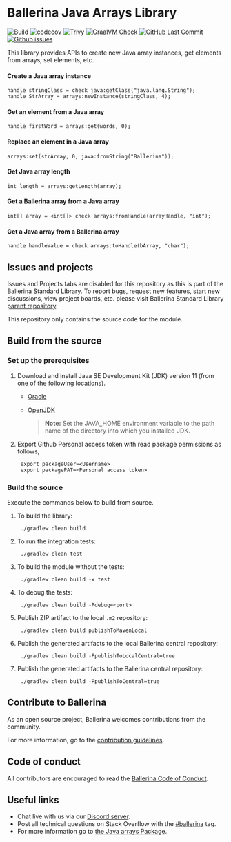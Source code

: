 Ballerina Java Arrays Library
===================

  [![Build](https://github.com/ballerina-platform/module-ballerina-jballerina.java.arrays/actions/workflows/build-timestamped-master.yml/badge.svg)](https://github.com/ballerina-platform/module-ballerina-jballerina.java.arrays/actions/workflows/build-timestamped-master.yml)
  [![codecov](https://codecov.io/gh/ballerina-platform/module-ballerina-jballerina.java.arrays/branch/master/graph/badge.svg)](https://codecov.io/gh/ballerina-platform/module-ballerina-jballerina.java.arrays)
  [![Trivy](https://github.com/ballerina-platform/module-ballerina-jballerina.java.arrays/actions/workflows/trivy-scan.yml/badge.svg)](https://github.com/ballerina-platform/module-ballerina-jballerina.java.arrays/actions/workflows/trivy-scan.yml)
  [![GraalVM Check](https://img.shields.io/github/workflow/status/ballerina-platform/module-ballerina-jballerina.java.arrays/Build%20with%20bal%20test%20native?label=GraalVM%20Check)](https://github.com/ballerina-platform/module-ballerina-jballerina.java.arrays/actions/workflows/build-with-bal-test-native.yml)
  [![GitHub Last Commit](https://img.shields.io/github/last-commit/ballerina-platform/module-ballerina-jballerina.java.arrays.svg)](https://github.com/ballerina-platform/module-ballerina-jballerina.java.arrays/commits/master)
  [![Github issues](https://img.shields.io/github/issues/ballerina-platform/ballerina-standard-library/module/jballerina.java.arrays.svg?label=Open%20Issues)](https://github.com/ballerina-platform/ballerina-standard-library/labels/module%2Fjballerina.java.arrays)

This library provides APIs to create new Java array instances, get elements from arrays, set elements, etc.

#### Create a Java array instance
```ballerina
handle stringClass = check java:getClass("java.lang.String");
handle StrArray = arrays:newInstance(stringClass, 4);
```

#### Get an element from a Java array
```ballerina
handle firstWord = arrays:get(words, 0);
```

#### Replace an element in a Java array
```ballerina
arrays:set(strArray, 0, java:fromString("Ballerina"));
```

#### Get Java array length
```ballerina
int length = arrays:getLength(array);
```

#### Get a Ballerina array from a Java array
```ballerina
int[] array = <int[]> check arrays:fromHandle(arrayHandle, "int");
```

#### Get a Java array from a Ballerina array
```ballerina
handle handleValue = check arrays:toHandle(bArray, "char");
```

## Issues and projects 

Issues and Projects tabs are disabled for this repository as this is part of the Ballerina Standard Library. To report bugs, request new features, start new discussions, view project boards, etc. please visit Ballerina Standard Library [parent repository](https://github.com/ballerina-platform/ballerina-standard-library). 

This repository only contains the source code for the module.

## Build from the source

### Set up the prerequisites

1. Download and install Java SE Development Kit (JDK) version 11 (from one of the following locations).

   * [Oracle](https://www.oracle.com/java/technologies/javase-jdk11-downloads.html)
   
   * [OpenJDK](https://adoptium.net/)
   
        > **Note:** Set the JAVA_HOME environment variable to the path name of the directory into which you installed JDK.   
1. Export Github Personal access token with read package permissions as follows,
        
        export packageUser=<Username>
        export packagePAT=<Personal access token>

### Build the source

Execute the commands below to build from source.

1. To build the library:
        
        ./gradlew clean build

1. To run the integration tests:

        ./gradlew clean test

1. To build the module without the tests:

        ./gradlew clean build -x test

1. To debug the tests:

        ./gradlew clean build -Pdebug=<port>

1. Publish ZIP artifact to the local `.m2` repository:

        ./gradlew clean build publishToMavenLocal

1. Publish the generated artifacts to the local Ballerina central repository:
   
        ./gradlew clean build -PpublishToLocalCentral=true
1. Publish the generated artifacts to the Ballerina central repository:

        ./gradlew clean build -PpublishToCentral=true

   
## Contribute to Ballerina

As an open source project, Ballerina welcomes contributions from the community. 

For more information, go to the [contribution guidelines](https://github.com/ballerina-platform/ballerina-lang/blob/master/CONTRIBUTING.md).

## Code of conduct

All contributors are encouraged to read the [Ballerina Code of Conduct](https://ballerina.io/code-of-conduct).

## Useful links

* Chat live with us via our [Discord server](https://discord.gg/ballerinalang).
* Post all technical questions on Stack Overflow with the [#ballerina](https://stackoverflow.com/questions/tagged/ballerina) tag.
* For more information go to [the Java arrays Package](https://lib.ballerina.io/ballerina/jballerina.java.arrays/latest).
